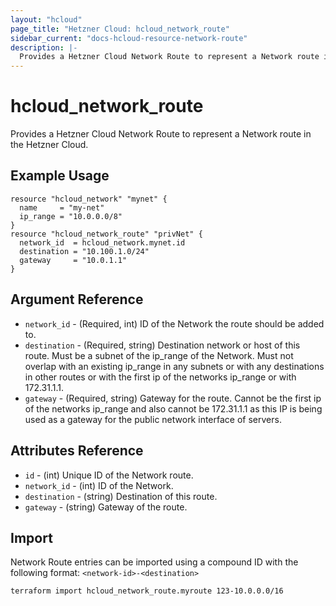 ```yaml
---
layout: "hcloud"
page_title: "Hetzner Cloud: hcloud_network_route"
sidebar_current: "docs-hcloud-resource-network-route"
description: |-
  Provides a Hetzner Cloud Network Route to represent a Network route in the Hetzner Cloud.
---
```


# hcloud_network_route

Provides a Hetzner Cloud Network Route to represent a Network route in the Hetzner Cloud.

## Example Usage

```hcl
resource "hcloud_network" "mynet" {
  name     = "my-net"
  ip_range = "10.0.0.0/8"
}
resource "hcloud_network_route" "privNet" {
  network_id  = hcloud_network.mynet.id
  destination = "10.100.1.0/24"
  gateway     = "10.0.1.1"
}

```

## Argument Reference

- `network_id` - (Required, int) ID of the Network the route should be added to.
- `destination` - (Required, string) Destination network or host of this route. Must be a subnet of the ip_range of the Network. Must not overlap with an existing ip_range in any subnets or with any destinations in other routes or with the first ip of the networks ip_range or with 172.31.1.1.
- `gateway` - (Required, string) Gateway for the route. Cannot be the first ip of the networks ip_range and also cannot be 172.31.1.1 as this IP is being used as a gateway for the public network interface of servers.

## Attributes Reference

- `id` - (int) Unique ID of the Network route.
- `network_id` - (int) ID of the Network.
- `destination` - (string) Destination of this route.
- `gateway` - (string) Gateway of the route.

## Import

Network Route entries can be imported using a compound ID with the following format:
`<network-id>-<destination>`

```
terraform import hcloud_network_route.myroute 123-10.0.0.0/16
```

